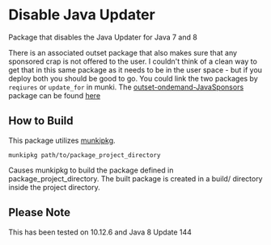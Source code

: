 # Disable Java Updater

Package that disables the Java Updater for Java 7 and 8

There is an associated outset package that also makes sure that any sponsored crap is not offered to the user.  I couldn't think of a clean way to get that in this same package as it needs to be in the user space - but if you deploy both you should be good to go.  You could link the two packages by `reqiures` or `update_for` in munki.  The [outset-ondemand-JavaSponsors](https://github.com/sphen13/munki-scripts/tree/master/outset/outset-ondemand-JavaSponsors) package can be found [here](https://github.com/sphen13/munki-scripts/tree/master/outset/outset-ondemand-JavaSponsors)

## How to Build

This package utilizes [munkipkg](https://github.com/munki/munki-pkg).

`munkipkg path/to/package_project_directory`

Causes munkipkg to build the package defined in package_project_directory. The built package is created in a build/ directory inside the project directory.

## Please Note

This has been tested on 10.12.6 and Java 8 Update 144